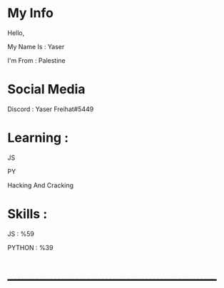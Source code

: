 # My Info

Hello, 

My Name Is : Yaser

I'm From : Palestine

# Social Media 

Discord : Yaser Freihat#5449

# Learning : 

JS 

PY 

Hacking And Cracking

# Skills : 

JS : %59

PYTHON : %39


# ـــــــــــــــــــــــــــــــــــــــــــــــــــــــــ
